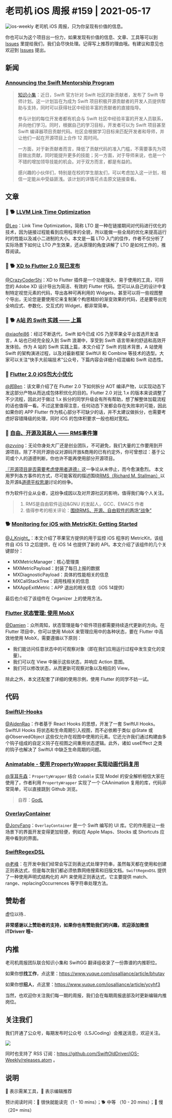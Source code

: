 # 老司机 iOS 周报 #159 | 2021-05-17

![ios-weekly](https://github.com/SwiftOldDriver/iOS-Weekly/blob/master/assets/ios-weekly.png?raw=true)
老司机 iOS 周报，只为你呈现有价值的信息。

你也可以为这个项目出一份力，如果发现有价值的信息、文章、工具等可以到 [Issues](https://github.com/SwiftOldDriver/iOS-Weekly/issues) 里提给我们，我们会尽快处理。记得写上推荐的理由哦。有建议和意见也欢迎到 [Issues](https://github.com/SwiftOldDriver/iOS-Weekly/issues) 提出。

## 新闻

### [Announcing the Swift Mentorship Program](https://swift.org/blog/swift-mentorship-program/)

> [知识小集](https://mp.weixin.qq.com/s/0B7kTL3UkvA_Nfpkzy7jUw)：近日，Swift 官方针对 Swift 社区的新贡献者，发布了 Swift 导师计划。这一计划旨在为成为 Swift 项目积极开源贡献者的开发人员提供帮助与支持，同时可以获得社区中经验丰富的贡献者的直接指导。
> 
> 参与计划的每位开发者都有机会与 Swift 社区中经验丰富的开发人员联系，并向他们学习。同时，根据自己的学习目标，开发者可以为 Swift 项目甚至 Swift 编译器项目贡献代码。社区会根据学习目标来匹配开发者和导师，并让他们一起在开源项目上合作 12 周时间。
> 
> 一方面，对于新贡献者而言，降低了贡献代码的准入门槛，不需要事先为项目做出贡献，同时能提升更多的技能；另一方面，对于导师来说，也是一个不错的增加领导技能的机会。对于双方而言，都是有益的。
> 
> 感兴趣的小伙伴们，特别是在校的学生朋友们，可以考虑加入这一计划，相信一定能从中受益匪浅。该计划的详情可点击原文链接查看。

## 文章

### 🌟 🐕 [LLVM Link Time Optimization](https://mp.weixin.qq.com/s/Th1C3_pVES6Km6A7isgYGw)

[@Leo](https://github.com/leomobiledeveloper)：Link Time Optimization，简称 LTO 是一种在链接期间对代码进行优化的技术，因为链接过程能看到应用程序的全貌，所以能做一些全局的优化来提高运行时的性能以及减小二进制的大小。本文是一篇 LTO 入门的佳作，作者不仅分析了实际场景下如何让 LTO 产生效果，还从原理的角度讲解了 LTO 是如何工作的，推荐阅读。

### 🌟 🐕 [XD to Flutter 2.0 现已发布](https://mp.weixin.qq.com/s/VWSzeQb_pV9EWXqdWuu51A)

[@CrazyCoderShi](https://github.com/CrazyCoderShi)：XD to Flutter 插件是一个功能强大、易于使用的工具，可将您的 Adobe XD 设计导出为简洁、有效的 Flutter 代码。您可以从自己的设计中复制特定视觉元素的代码，导出各种可再利用的 Widgets，甚至可以将一些视图整个导出，无论您是要使用它来复制某个构思精妙的渐变效果的代码，还是要导出完全响应式、参数化、交互式的 Widget，都非常简单。

### 🌟 🐕 [A站 的 Swift 实践 —— 上篇](https://mp.weixin.qq.com/s/rUZ8RwhWf4DWAa5YHHynsQ)

[@xiaofei86](https://github.com/xiaofei86)：经过不断迭代，Swift 如今已成 iOS 乃至苹果全平台首选开发语言，A 站也已经完全投入到 Swift 浪潮中，享受到 Swift 语言带来的舒适和高效开发体验。作为 A 站的 Swift 实践上篇，本文介绍了 Swift 的技术背景，A 站使用 Swift 的架构演进过程，以及对最新框架 SwiftUI 和 Combine 等技术的选型。大家可以关注“快手大前端技术”公众号，下篇内容会详细介绍混编和 Swift 动态性。

### 🐢 [Flutter 2.0 iOS包大小优化 ](https://juejin.cn/post/6959811895645700132/)

[@邦Ben](https://weibo.com/linwenbang)：该文章介绍了在 Flutter 2.0 下如何拆分 AOT 编译产物，以实现动态下发这部分产物从而达成包体积优化的目的。Flutter 2.0 对比 1.x 的版本来说调整了不少流程，因此对于做过 1.x 拆分的同学升级会有所有帮助，想了解整体加载流程的话也值得一看。不过这里值得注意，任何动态下发都会存在失败率的可能，因此如果你的 APP Flutter 作为核心部分不可缺少的话，并不太建议做拆分，也需要考虑好容错降级的处理，同时 iOS 的包体积要求一般也相对宽松。

### 🐢 [自由、开源及其敌人 —— RMS事件簿](https://mp.weixin.qq.com/s/Q3DDYYiGbJJREii7ZPBuMg)
[@zvving](https://github.com/zvving)：无论你身处大厂还是创业团队，不可避免，我们大量的工作要用到开源项目。除了不同开源协议对源码开放&商用的已有约定外，你可曾想过：基于公司或个人的道德判断，你也许不能再使用部分开源项目。

[『开源项目是否需要考虑使用者道德』](http://esr.ibiblio.org/?p=8106)这一争论从未停止，而今愈演愈烈。
本文用罗列各方事件的方式，尽可能客观的描述围绕[RMS（Richard M. Stallman）](https://stallmansupport.org/who-is-richard-stallman.html)以及开源&[道德平权思潮](https://ethicalsource.dev/)讨论的纷争。

作为软件行业从业者，这纷争成因以及对开源社区的影响，值得我们每个人关注。

> 1. RMS是自由软件运动&GNU 的发起人，GCC、EMACS 作者
> 2. 值得参考的相关评论：[围绕RMS、开源、自由软件的两场“战争”](https://mp.weixin.qq.com/s/Kr0FzkpA-EHT51F7PVX76A)

### 🐕 [Monitoring for iOS with MetricKit: Getting Started](https://www.raywenderlich.com/20952676-monitoring-for-ios-with-metrickit-getting-started/)

[@J_Knight_](https://github.com/knightsj)：本文介绍了苹果官方提供的用于监控 iOS 程序的 MetricKit，该组件自 iOS 13 之后提供，在 iOS 14 也提供了新的 API。本文介绍了该组件的几个关键部分：

- MXMetricManager：核心管理类
- MXMetricPayload：封装了每日上报的数据
- MXDiagnosticPayload：具体的性能相关的信息
- MXCallStackTree：调用栈相关的信息
- MXAppExitMetric：APP 退出的相关信息（iOS 14提供）

最后也介绍了该组件在 Organizer 上的使用方法。

### [Flutter 状态管理: 使用 MobX](https://mp.weixin.qq.com/s/ken-UT3cmxc5aeWKkM-Lzg)

[@Damien](https://github.com/ZengyiMa)：众所周知，状态管理是每个软件项目都需要持续迭代更新的方向。在 Flutter 项目中，你可以使用 MobX 来管理应用中的各种状态，要在 Flutter 中高效地使用 MobX，需要遵循以下原则：
* 我们能访问任意状态中的可观察对象（即在我们应用运行过程中发生变化的变量）。
* 我们可以在 View 中展示这些状态，并响应 Action 意图。
* 我们可以修改状态，从而更新可观察对象以及相应的 View。

除此之外，本文还配套了详细的使用示例，使用 Flutter 的同学不妨一试。

## 代码

### [SwiftUI-Hooks](https://github.com/ra1028/SwiftUI-Hooks)

[@AidenRao](https://weibo.com/AidenRao)：作者基于 React Hooks 的思想，开发了一套 SwiftUI Hooks。SwiftUI Hooks 将状态和生命周期引入视图，而不必依赖于类似 @State 或 @ObservedObject 这些仅允许在视图中使用的元素。它还允许我们通过构建由多个钩子组成的自定义钩子在视图之间重用状态逻辑。此外，诸如 useEffect 之类的钩子也解决了 SwiftUI 中缺乏生命周期的问题。

### [Animatable - 使用 PropertyWrapper 实现动画代码复用](https://github.com/GodL/Animatable)

[@享耳先森](https://github.com/iblacksun)：`PropertyWrapper` 结合 `Codable` 实现 Model 的安全解析相信大家在使用了，作者利用 `PropertyWrapper` 实现了一个 CAAnimation 复用的库，代码非常简单，可以直接跳到 Github 浏览。

> 自荐：[GodL](https://github.com/GodL)

### [OverlayContainer](https://github.com/applidium/OverlayContainer)

[@JonyFang](https://github.com/JonyFang)：`OverlayContainer` 是一个 Swift 编写的 UI 库。它的作用是让一些场景下的界面开发变得更加轻便，例如在 Apple Maps、Stocks 或 Shortcuts 应用中看到的界面。

### [SwiftRegexDSL](https://github.com/kodlian/SwiftRegexDSL)

[@老峰](https://github.com/GesanTung)：在开发中我们经常会写正则表达式处理字符串，虽然每天都在使用和创建正则表达式，但是每次我们都必须依靠网络搜索和旧版文档。`SwiftRegexDSL` 提供了一种使用声明式结构化的 API 来使用正则表达式，它主要提供 match、range、replacingOccurrences 等字符串处理方法。

## 赞助者

虚位以待..

**非常感谢以上赞助者的支持，如果你也有赞助我们的兴趣，欢迎添加微信 iTDriverr 哦~**

## 内推

老司机周报团队联合知识小集和 SwiftGG 翻译组收录了一份靠谱的内推职位。

如果你想**找工作**，点这里：https://www.yuque.com/iosalliance/article/bhutav

如果你想**招人**，点这里：https://www.yuque.com/iosalliance/article/ycyhf3

当然，也欢迎你关注我们每一期的周报，我们会在每期周报底部及时更新编辑内推岗位。

## 关注我们

我们开通了公众号，每期发布时公众号（LSJCoding）会推送消息，欢迎关注。

![](https://github.com/SwiftOldDriver/iOS-Weekly/blob/master/assets/qrcode_for_wechat.jpg?raw=true)

同时也支持了 RSS 订阅：https://github.com/SwiftOldDriver/iOS-Weekly/releases.atom 。

## 说明

🚧 表示需某工具，🌟 表示编辑推荐

预计阅读时间：🐎 很快就能读完（1 - 10 mins）；🐕 中等 （10 - 20 mins）；🐢 慢（20+ mins）
